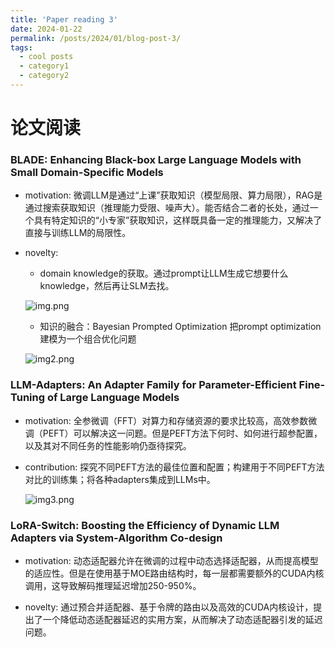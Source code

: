 ```yaml
---
title: 'Paper reading 3'
date: 2024-01-22
permalink: /posts/2024/01/blog-post-3/
tags:
  - cool posts
  - category1
  - category2
---
```


# 论文阅读

### BLADE: Enhancing Black-box Large Language Models with Small Domain-Specific Models

- motivation: 微调LLM是通过“上课”获取知识（模型局限、算力局限），RAG是通过搜索获取知识（推理能力受限、噪声大）。能否结合二者的长处，通过一个具有特定知识的“小专家”获取知识，这样既具备一定的推理能力，又解决了直接与训练LLM的局限性。

- novelty: 
  - domain knowledge的获取。通过prompt让LLM生成它想要什么knowledge，然后再让SLM去找。

  ![img.png](../../../../images/BLADE/image.png)

  - 知识的融合：Bayesian Prompted Optimization 把prompt optimization建模为一个组合优化问题

  ![img2.png](../../../../images/BLADE/image2.png)

### LLM-Adapters: An Adapter Family for Parameter-Efficient Fine-Tuning of Large Language Models

- motivation: 全参微调（FFT）对算力和存储资源的要求比较高，高效参数微调（PEFT）可以解决这一问题。但是PEFT方法下何时、如何进行超参配置，以及其对不同任务的性能影响仍亟待探究。

- contribution: 探究不同PEFT方法的最佳位置和配置；构建用于不同PEFT方法对比的训练集；将各种adapters集成到LLMs中。

  ![img3.png](../../../../images/Adapter/image3.png)

### LoRA-Switch: Boosting the Efficiency of Dynamic LLM Adapters via System-Algorithm Co-design

- motivation: 动态适配器允许在微调的过程中动态选择适配器，从而提高模型的适应性。但是在使用基于MOE路由结构时，每一层都需要额外的CUDA内核调用，这导致解码推理延迟增加250-950%。

- novelty: 通过预合并适配器、基于令牌的路由以及高效的CUDA内核设计，提出了一个降低动态适配器延迟的实用方案，从而解决了动态适配器引发的延迟问题。